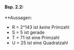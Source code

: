 #### Bsp. 2.2:
**Aussagen:
- R = 2^143 ist *keine* Primzahl
- S = 5 ist gerade
- T = 71 ist eine Primzahl
- U = 25 ist eine Quadratzahl





